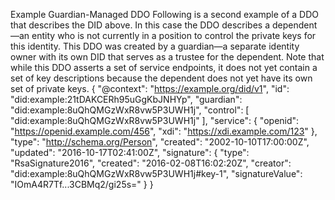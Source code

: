 Example Guardian-Managed DDO Following is a second example of a DDO that describes the DID above. In this case the DDO describes a dependent—an entity who is not currently in a position to control the private keys for this identity. This DDO was created by a guardian—a separate identity owner with its own DID that serves as a trustee for the dependent. Note that while this DDO asserts a set of service endpoints, it does not yet contain a set of key descriptions because the dependent does not yet have its own set of private keys. { "@context": "https://example.org/did/v1", "id": "did:example:21tDAKCERh95uGgKbJNHYp", "guardian": "did:example:8uQhQMGzWxR8vw5P3UWH1j", "control": [ "did:example:8uQhQMGzWxR8vw5P3UWH1j" ], "service": { "openid": "https://openid.example.com/456", "xdi": "https://xdi.example.com/123" }, "type": "http://schema.org/Person", "created": "2002-10-10T17:00:00Z", "updated": "2016-10-17T02:41:00Z", "signature": { "type": "RsaSignature2016", "created": "2016-02-08T16:02:20Z", "creator": "did:example:8uQhQMGzWxR8vw5P3UWH1j#key-1", "signatureValue": "IOmA4R7Tf...3CBMq2/gi25s=" } }
